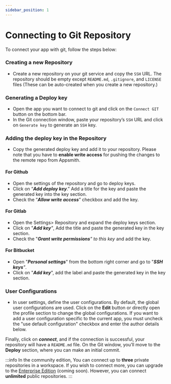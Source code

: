 ```yaml
---
sidebar_position: 1
---
```

# Connecting to Git Repository

To connect your app with git, follow the steps below:

### Creating a new Repository

* Create a new repository on your git service and copy the `SSH` URL. The repository should be empty except `README.md`, `.gitignore`, and `LICENSE` files (These can be auto-created when you create a new repository.)

### **Generating a Deploy key**

* Open the app you want to connect to git and click on the `Connect GIT` button on the bottom bar.
* In the Git connection window, paste your repository’s `SSH` URL and click on `Generate key` to generate an `SSH` key.

 <object data="https://www.youtube.com/embed/oFfdIwhSPL8" width='860px' height='515px'></object> 

### Adding the deploy key in the Repository

* Copy the generated deploy key and add it to your repository. Please note that you have to **enable write access** for pushing the changes to the remote repo from Appsmith.

#### **For Github**

* Open the settings of the repository and go to deploy keys.
* Click on “_**Add deploy key**_.” Add a title for the key and paste the generated key into the key section.
* Check the “_**Allow write access**_” checkbox and add the key.


 <object data="https://www.youtube.com/embed/4xMHO4G2hEA" width='860px' height='515px'></object> 

#### **For Gitlab**

* Open the Settings> Repository and expand the deploy keys section.
* Click on "_**Add key**"_, Add the title and paste the generated key in the key section.
* Check the "_**Grant write permissions**" to this key_ and add the key.


 <object data="https://www.youtube.com/embed/9aaiE6OERW0" width='860px' height='515px'></object> 

#### For Bitbucket

* Open "_**Personal settings**_" from the bottom right corner and go to "_**SSH keys**"_.
* Click on "_**Add key**_", add the label and paste the generated key in the key section.


 <object data="https://www.youtube.com/embed/A8ZOvW1CVIk" width='860px' height='515px'></object> 

### User Configurations

* In user settings, define the user configurations. By default, the global user configurations are used. Click on the **Edit** button or directly open the profile section to change the global configurations. If you want to add a user configuration specific to the current app, you must uncheck the "use default configuration" checkbox and enter the author details below.


 <object data="https://www.youtube.com/embed/d5R1MYKtpCM" width='860px' height='515px'></object> 

Finally, click on _**connect**_, and if the connection is successful, your repository will have a `README.md` file. On the Git window, you’ll move to the **Deploy** section, where you can make an initial commit.


 <object data="https://www.youtube.com/embed/Z67SfBpKrnk" width='860px' height='515px'></object> 

:::info
In the community edition, You can connect up to **three** private repositories in a workspace. If you wish to connect more, you can upgrade to the [Enterprise Edition](https://www.appsmith.com/pricing) (coming soon). However, you can connect **unlimited** public repositories.
:::
